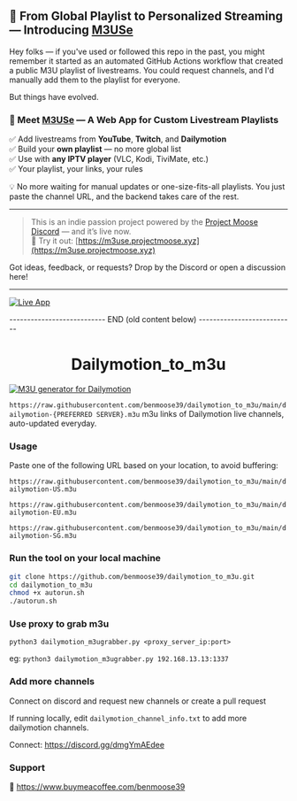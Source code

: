 ## 📡 From Global Playlist to Personalized Streaming — Introducing [M3USe](https://m3use.projectmoose.xyz)

Hey folks — if you've used or followed this repo in the past, you might remember it started as an automated GitHub Actions workflow that created a public M3U playlist of livestreams. You could request channels, and I'd manually add them to the playlist for everyone.

But things have evolved.

### 🎉 Meet [M3USe](https://m3use.projectmoose.xyz) — A Web App for Custom Livestream Playlists

✅ Add livestreams from **YouTube**, **Twitch**, and **Dailymotion**  
✅ Build your **own playlist** — no more global list  
✅ Use with **any IPTV player** (VLC, Kodi, TiviMate, etc.)  
✅ Your playlist, your links, your rules

💡 No more waiting for manual updates or one-size-fits-all playlists. You just paste the channel URL, and the backend takes care of the rest.

---

> This is an indie passion project powered by the [Project Moose Discord](https://discord.gg/dmgYmAEdee) — and it’s live now.  
> 🚀 Try it out: [https://m3use.projectmoose.xyz](https://m3use.projectmoose.xyz)

Got ideas, feedback, or requests? Drop by the Discord or open a discussion here!

---

[![Live App](https://img.shields.io/badge/Live%20App-M3USe-green?style=flat-square)](https://m3use.projectmoose.xyz)


--------------------------- END (old content below) ---------------------------

<h1 align="center"> Dailymotion_to_m3u </h1>

[![M3U generator for Dailymotion](https://github.com/benmoose39/dailymotion_to_m3u/actions/workflows/grabber.yml/badge.svg)](https://github.com/benmoose39/dailymotion_to_m3u/actions/workflows/grabber.yml)

`https://raw.githubusercontent.com/benmoose39/dailymotion_to_m3u/main/dailymotion-{PREFERRED SERVER}.m3u`
m3u links of Dailymotion live channels, auto-updated everyday.

### Usage
Paste one of the following URL based on your location, to avoid buffering: 

`https://raw.githubusercontent.com/benmoose39/dailymotion_to_m3u/main/dailymotion-US.m3u`

`https://raw.githubusercontent.com/benmoose39/dailymotion_to_m3u/main/dailymotion-EU.m3u`

`https://raw.githubusercontent.com/benmoose39/dailymotion_to_m3u/main/dailymotion-SG.m3u`

### Run the tool on your local machine
``` bash
git clone https://github.com/benmoose39/dailymotion_to_m3u.git
cd dailymotion_to_m3u
chmod +x autorun.sh
./autorun.sh
```

### Use proxy to grab m3u
`python3 dailymotion_m3ugrabber.py <proxy_server_ip:port>`

eg: `python3 dailymotion_m3ugrabber.py 192.168.13.13:1337`

### Add more channels
Connect on discord and request new channels or create a pull request

If running locally, edit `dailymotion_channel_info.txt` to add more dailymotion channels.

Connect: https://discord.gg/dmgYmAEdee


### Support

🙂 https://www.buymeacoffee.com/benmoose39

